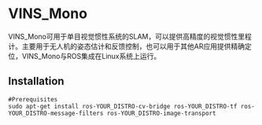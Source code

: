 # VINS_Mono

VINS_Mono可用于单目视觉惯性系统的SLAM，可以提供高精度的视觉惯性里程计。主要用于无人机的姿态估计和反馈控制，也可以用于其他AR应用提供精确定位，VINS_Mono与ROS集成在Linux系统上运行。

## Installation

```shell
#Prerequisites
sudo apt-get install ros-YOUR_DISTRO-cv-bridge ros-YOUR_DISTRO-tf ros-YOUR_DISTRO-message-filters ros-YOUR_DISTRO-image-transport


```


